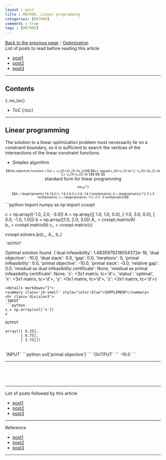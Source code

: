 ```yaml
---
layout : post
title : MATH06, Linear programming
categories: [MATH06]
comments : true
tags : [MATH06]
---
```

[Back to the previous page](https://userdyk-github.github.io/Study.html)｜[Optimization](https://userdyk-github.github.io/math06/MATH06-Contents.html) <br>
List of posts to read before reading this article
- <a href='https://userdyk-github.github.io/'>post1</a>
- <a href='https://userdyk-github.github.io/'>post2</a>
- <a href='https://userdyk-github.github.io/'>post3</a>

---

## Contents
{:.no_toc}

* ToC
{:toc}

<hr class="division1">

## Linear programming
The solution to a linear optimization problem must necessarily lie on a constraint boundary, so it is sufficient to search the vertices of the intersections of the linear constraint functions.
- Simplex algorithm
<div style="font-size: 70%; text-align: center;">
    $$the\ objective\ function\ :\ f(x) = -x_{0}+2x_{1}-3x_{2}$$
    $$s.t. \qquad x_{0}+x_{1} \le 1,\ -x_{0}+3x_{1} \le 2,\ -x_{1}+x_{2} \le 3$$
    $$\ $$
</div>
<div style="text-align: center;">standard form for linear programming</div>
<div style="font-size: 70%; text-align: center;">
  
  $$min_{x}c^{T}x$$
  $$A = \begin{pmatrix}
1  & 1  & 0 \\
-1 & 3  & 0 \\
0  & -1 & 1
\end{pmatrix},
b = \begin{pmatrix}
1 \\
2 \\
3
\end{pmatrix},
c = \begin{pmatrix}
-1 \\
-2 \\
-3
\end{pmatrix}$$
</div>
```python
import numpy as np
import cvxopt

c = np.array([-1.0, 2.0, -3.0])
A = np.array([[ 1.0, 1.0, 0.0],
              [-1.0, 3.0, 0.0],
              [ 0.0, -1.0, 1.0]])
b = np.array([1.0, 2.0, 3.0])
A_ = cvxopt.matrix(A)  
b_ = cvxopt.matrix(b)
c_ = cvxopt.matrix(c)

cvxopt.solvers.lp(c_, A_, b_)
```
`OUTPUT`
```
Optimal solution found.
{'dual infeasibility': 1.4835979218054372e-16,
 'dual objective': -10.0,
 'dual slack': 0.0,
 'gap': 0.0,
 'iterations': 0,
 'primal infeasibility': 0.0,
 'primal objective': -10.0,
 'primal slack': -0.0,
 'relative gap': 0.0,
 'residual as dual infeasibility certificate': None,
 'residual as primal infeasibility certificate': None,
 's': <3x1 matrix, tc='d'>,
 'status': 'optimal',
 'x': <3x1 matrix, tc='d'>,
 'y': <0x1 matrix, tc='d'>,
 'z': <3x1 matrix, tc='d'>}
```
<details markdown="1">
<summary class='jb-small' style="color:blue">SUPPLEMENT</summary>
<hr class='division3'>
`INPUT`
```python
x = np.array(sol['x'])
x
```
`OUTPUT`
```
array([[ 0.25],
       [ 0.75],
       [ 3.75]])
```
<br>
`INPUT`
```python
sol['primal objective']
```
`OUTPUT`
```
-10.0
```

<hr class='division3'>
</details>

<br><br><br>

<hr class="division1">

List of posts followed by this article
- [post1](https://userdyk-github.github.io/)
- <a href='https://userdyk-github.github.io/'>post2</a>
- <a href='https://userdyk-github.github.io/'>post3</a>

---

Reference
- [post1](https://userdyk-github.github.io/)
- <a href='https://userdyk-github.github.io/'>post2</a>
- <a href='https://userdyk-github.github.io/'>post3</a>

---




